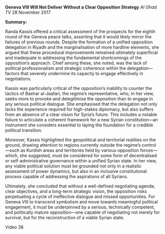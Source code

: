 **Geneva VIII Will Not Deliver Without a Clear Opposition Strategy** _Al Ghad TV_ 28 November 2017

**Summary:**

Randa Kassis offered a critical assessment of the prospects for the eighth round of the Geneva peace talks, asserting that it would likely mirror the failures of previous rounds. Despite the formation of a unified opposition delegation in Riyadh and the marginalisation of more hardline elements, she argued that these procedural improvements remained ultimately superficial and inadequate in addressing the fundamental shortcomings of the opposition’s approach. Chief among these, she noted, was the lack of political professionalism and strategic coherence within the delegation—factors that severely undermine its capacity to engage effectively in negotiations.

Kassis was particularly critical of the opposition’s inability to counter the tactics of Bashar al-Jaafari, the regime’s representative, who, in her view, seeks more to provoke and delegitimise the opposition than to engage in any serious political dialogue. She emphasised that the delegation not only lacks the experience required for high-stakes diplomacy, but also suffers from an absence of a clear vision for Syria’s future. This includes a notable failure to articulate a coherent framework for a new Syrian constitution—an instrument she considers essential to laying the foundation for a credible political transition.

Moreover, Kassis highlighted the geopolitical and territorial realities on the ground, drawing attention to regions currently outside the regime’s control—such as Kurdish areas and territories held by various opposition forces—which, she suggested, must be considered for some form of decentralised or self-administrative governance within a unified Syrian state. In her view, any viable political solution must be grounded not only in a realistic assessment of power dynamics, but also in an inclusive constitutional process capable of addressing the aspirations of all Syrians.

Ultimately, she concluded that without a well-defined negotiating agenda, clear objectives, and a long-term strategic vision, the opposition risks perpetuating a cycle of ineffective dialogue and missed opportunities. For Geneva VIII to transcend symbolism and move towards meaningful political engagement, it must be underpinned by a serious, technically competent, and politically mature opposition—one capable of negotiating not merely for survival, but for the reconstruction of a viable Syrian state.

Video 38